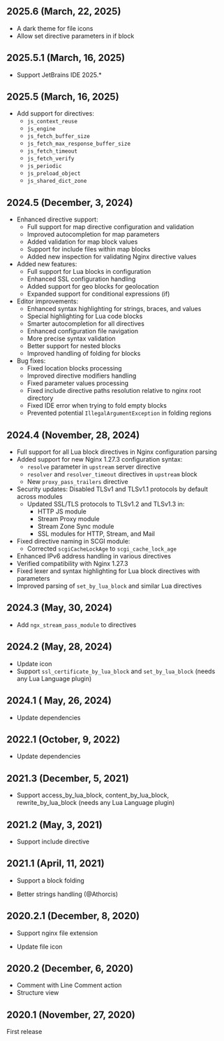 ## 2025.6 (March, 22, 2025)

* A dark theme for file icons
* Allow set directive parameters in if block

## 2025.5.1 (March, 16, 2025)

* Support JetBrains IDE 2025.*

## 2025.5 (March, 16, 2025)

* Add support for directives:
    - `js_context_reuse`
    - `js_engine`
    - `js_fetch_buffer_size`
    - `js_fetch_max_response_buffer_size`
    - `js_fetch_timeout`
    - `js_fetch_verify`
    - `js_periodic`
    - `js_preload_object`
    - `js_shared_dict_zone`

## 2024.5 (December, 3, 2024)

* Enhanced directive support:
    - Full support for map directive configuration and validation
    - Improved autocompletion for map parameters
    - Added validation for map block values
    - Support for include files within map blocks
    - Added new inspection for validating Nginx directive values
* Added new features:
    - Full support for Lua blocks in configuration
    - Enhanced SSL configuration handling
    - Added support for geo blocks for geolocation
    - Expanded support for conditional expressions (if)
* Editor improvements:
    - Enhanced syntax highlighting for strings, braces, and values
    - Special highlighting for Lua code blocks
    - Smarter autocompletion for all directives
    - Enhanced configuration file navigation
    - More precise syntax validation
    - Better support for nested blocks
    - Improved handling of folding for blocks
* Bug fixes:
    - Fixed location blocks processing
    - Improved directive modifiers handling
    - Fixed parameter values processing
    - Fixed include directive paths resolution relative to nginx root directory
    - Fixed IDE error when trying to fold empty blocks
    - Prevented potential `IllegalArgumentException` in folding regions

## 2024.4 (November, 28, 2024)

* Full support for all Lua block directives in Nginx configuration parsing
* Added support for new Nginx 1.27.3 configuration syntax:
    - `resolve` parameter in `upstream` server directive
    - `resolver` and `resolver_timeout` directives in `upstream` block
    - New `proxy_pass_trailers` directive
* Security updates: Disabled TLSv1 and TLSv1.1 protocols by default across modules
    - Updated SSL/TLS protocols to TLSv1.2 and TLSv1.3 in:
        * HTTP JS module
        * Stream Proxy module
        * Stream Zone Sync module
        * SSL modules for HTTP, Stream, and Mail
* Fixed directive naming in SCGI module:
    - Corrected `scgiCacheLockAge` to `scgi_cache_lock_age`
* Enhanced IPv6 address handling in various directives
* Verified compatibility with Nginx 1.27.3
* Fixed lexer and syntax highlighting for Lua block directives with parameters
* Improved parsing of `set_by_lua_block` and similar Lua directives

## 2024.3 (May, 30, 2024)

* Add `ngx_stream_pass_module` to directives

## 2024.2 (May, 28, 2024)

* Update icon
* Support `ssl_certificate_by_lua_block` and `set_by_lua_block` (needs any Lua Language plugin)

## 2024.1 ( May, 26, 2024)

* Update dependencies

## 2022.1 (October, 9, 2022)

* Update dependencies

## 2021.3 (December, 5, 2021)

+ Support access_by_lua_block, content_by_lua_block, rewrite_by_lua_block (needs any Lua Language plugin)

## 2021.2 (May, 3, 2021)

+ Support include directive

## 2021.1 (April, 11, 2021)

+ Support a block folding

* Better strings handling (@Athorcis)

## 2020.2.1 (December, 8, 2020)

+ Support nginx file extension

* Update file icon

## 2020.2 (December, 6, 2020)

+ Comment with Line Comment action
+ Structure view

## 2020.1 (November, 27, 2020)

First release
